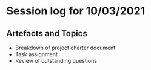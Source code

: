 # Session log for 10/03/2021

## Artefacts and Topics

- Breakdown of project charter document
- Task assignment
- Review of outstanding questions

